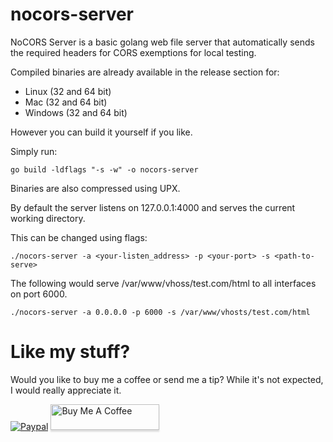 # nocors-server

NoCORS Server is a basic golang web file server that automatically sends the required
headers for CORS exemptions for local testing.

Compiled binaries are already available in the release section for:

 - Linux (32 and 64 bit)
 - Mac (32 and 64 bit)
 - Windows (32 and 64 bit)

However you can build it yourself if you like.

Simply run:

```go build -ldflags "-s -w" -o nocors-server```

Binaries are also compressed using UPX.

By default the server listens on 127.0.0.1:4000 and serves the current working directory.

This can be changed using flags:

```./nocors-server -a <your-listen_address> -p <your-port> -s <path-to-serve>```

The following would serve /var/www/vhoss/test.com/html to all interfaces on port 6000.

```./nocors-server -a 0.0.0.0 -p 6000 -s /var/www/vhosts/test.com/html```


# Like my stuff?

Would you like to buy me a coffee or send me a tip?
While it's not expected, I would really appreciate it.

[![Paypal](https://www.paypalobjects.com/webstatic/mktg/Logo/pp-logo-100px.png)](https://paypal.me/MattSpurrier) <a href="https://www.buymeacoffee.com/digitalsparky" target="_blank"><img src="https://www.buymeacoffee.com/assets/img/custom_images/white_img.png" alt="Buy Me A Coffee" style="height: 41px !important;width: 174px !important;box-shadow: 0px 3px 2px 0px rgba(190, 190, 190, 0.5) !important;-webkit-box-shadow: 0px 3px 2px 0px rgba(190, 190, 190, 0.5) !important;" ></a>
